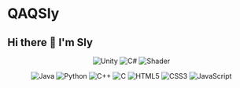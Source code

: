 # QAQSly
## Hi there 👋 I'm Sly
<div align="center">
  
![Unity](https://img.shields.io/badge/Unity-这是工作-000000?style=flat-square&logo=unity)
![C#](https://img.shields.io/badge/C%23-好用-239120?style=flat-square&logo=c-sharp)
![Shader](https://img.shields.io/badge/ShaderLab-开发中-8A2BE2?style=flat-square)
<div aligin="center">

![Java](https://img.shields.io/badge/Java-就会一点框架-007396?style=flat-square&logo=java)
![Python](https://img.shields.io/badge/Python-写点小工具-3776AB?style=flat-square&logo=python)
![C++](https://img.shields.io/badge/C++-只会面向对象不会指针-00599C?style=flat-square&logo=c%2B%2B)
![C](https://img.shields.io/badge/C-基本不怎么用-A8B9CC?style=flat-square&logo=c)
![HTML5](https://img.shields.io/badge/HTML5-前端哪有不用的-E34F26?style=flat-square&logo=html5)
![CSS3](https://img.shields.io/badge/CSS3-出效果用-1572B6?style=flat-square&logo=css3)
![JavaScript](https://img.shields.io/badge/JavaScript-写点小工具-F7DF1E?style=flat-square&logo=javascript)
</div>
</div>
